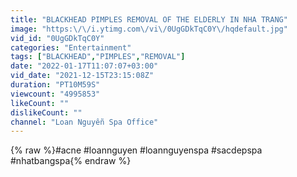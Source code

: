 ```yaml
---
title: "BLACKHEAD PIMPLES REMOVAL OF THE ELDERLY IN NHA TRANG"
image: "https:\/\/i.ytimg.com\/vi\/0UgGDkTqC0Y\/hqdefault.jpg"
vid_id: "0UgGDkTqC0Y"
categories: "Entertainment"
tags: ["BLACKHEAD","PIMPLES","REMOVAL"]
date: "2022-01-17T11:07:07+03:00"
vid_date: "2021-12-15T23:15:08Z"
duration: "PT10M59S"
viewcount: "4995853"
likeCount: ""
dislikeCount: ""
channel: "Loan Nguyễn Spa Office"
---
```

{% raw %}#acne #loannguyen #loannguyenspa #sacdepspa #nhatbangspa{% endraw %}
